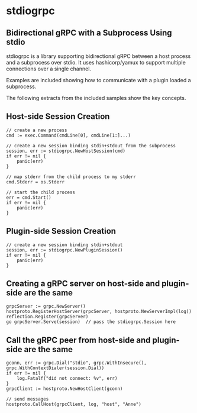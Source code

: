 # stdiogrpc
## Bidirectional gRPC with a Subprocess Using stdio

stdiogrpc is a library supporting bidirectional gRPC between a host process and a subprocess over stdio.
It uses hashicorp/yamux to support multiple connections over a single channel.

Examples are included showing how to communicate with a plugin loaded a subprocess.

The following extracts from the included samples show the key concepts.

## Host-side Session Creation
```
// create a new process
cmd := exec.Command(cmdLine[0], cmdLine[1:]...)

// create a new session binding stdin+stdout from the subprocess
session, err := stdiogrpc.NewHostSession(cmd)
if err != nil {
	panic(err)
}

// map stderr from the child process to my stderr
cmd.Stderr = os.Stderr

// start the child process
err = cmd.Start()
if err != nil {
	panic(err)
}
```

## Plugin-side Session Creation
```
// create a new session binding stdin+stdout
session, err := stdiogrpc.NewPluginSession()
if err != nil {
	panic(err)
}
```

## Creating a gRPC server on host-side and plugin-side are the same
```
grpcServer := grpc.NewServer()
hostproto.RegisterHostServer(grpcServer, hostproto.NewServerImpl(log))
reflection.Register(grpcServer)
go grpcServer.Serve(session)  // pass the stdiogrpc.Session here
```

## Call the gRPC peer from host-side and plugin-side are the same
```
gconn, err := grpc.Dial("stdio", grpc.WithInsecure(), grpc.WithContextDialer(session.Dial))
if err != nil {
	log.Fatalf("did not connect: %v", err)
}
grpcClient := hostproto.NewHostClient(gconn)

// send messages
hostproto.CallHost(grpcClient, log, "host", "Anne")
```